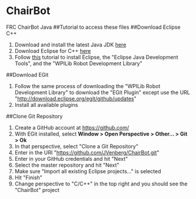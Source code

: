 # ChairBot
FRC ChairBot Java
##Tutorial to access these files
##Download Eclipse C++
1. Download and install the latest Java JDK [here](http://www.oracle.com/technetwork/java/javase/downloads/jdk8-downloads-2133151.html)
2. Download Eclipse for C++ [here](http://www.eclipse.org/downloads/packages/eclipse-ide-cc-developers/lunasr2)
3. Follow [this](https://wpilib.screenstepslive.com/s/4485/m/13809/l/145002-installing-eclipse-c-java#DownloadEclipse) tutorial to install Eclipse, the "Eclipse Java Development Tools", and the "WPILib Robot Development Library"

##Download EGit
1. Follow the same process of downloading the "WPILib Robot Development Library" to download the "EGit Plugin" except use the URL "http://download.eclipse.org/egit/github/updates"
2. Install all available plugins

##Clone Git Repository
1. Create a GitHub account at https://github.com/
2. With EGit installed, select **Window > Open Perspective > Other... > Git > Ok**
3. In that perspective, select "Clone a Git Repository"
4. Enter in the URI "https://github.com/JVenberg/ChairBot.git"
5. Enter in your GitHub credentials and hit "Next"
6. Select the master repository and hit "Next"
7. Make sure "Import all existing Eclipse projects..." is selected
8. Hit "Finish"
9. Change perspective to "C/C++" in the top right and you should see the "ChairBot" project
